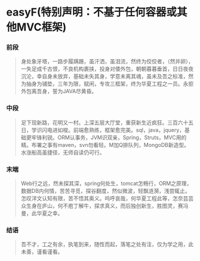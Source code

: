 # easyF(特别声明：不基于任何容器或其他MVC框架)
### 前段
> 身处象牙塔，一路步履蹒跚，虽汗洒，虽泪流，然终为佼佼者，（然并卵），一失足成千古恨，不良机构裹挟，投身对倭外包，朝朝暮暮垂首，日日夜夜沉沦，幸自身未放弃，基础未失其身，学意未离其魂，虽未及吾之标准，然为抽身为铺垫，三年为限，赋闲，专攻三框架，终为华夏工程之一员。永拒外包离吾身，誓为JAVA尽黄昏。
### 中段
> 足下现新路，花明又一村。上深五层大厅堂，重获新生近疯狂。三百六十五日，学识闪电进如梭。前端愈熟练，框架愈完美。sql，java，jquery，基础更牢锋利锐。ORM认事务，JVM识双亲，Spring，Struts，MVC用的精。布署之事有maven，svn勿看轻。M加Q排队列，MongoDB新造型。水涨船高虽捷径，无师自读仍可行。
### 末端
> Web行之远，然未探其深，spring何处生，tomcat怎畅行，ORM之原理，数据DB内何情，苦苦寻觅，探谷翻度，然似微波，轻飘涟漪，浅尝辄止。怎叹洋文认知有限，苦不悟其奥义。呜呼哀哉，何华夏工程此等，怎奈芸芸众生身在庐山，何不庖丁解牛，探求真义，而后独创新生，胜图灵，赛冯曼，此华夏之幸。
### 结语
> 吾不才，工之有余，执笔到来，随性而起，落笔之处有注，仅为学之用，此未善，谨看谨看。 
